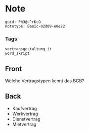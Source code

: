 # Note
```
guid: Ph3@~^rKcO
notetype: Basic-02d89-e0e22
```

### Tags
```
vertragsgestaltung_it
word_skript
```

## Front
Welche Vertragstypen kennt das BGB?

## Back
<ul>
  <li>Kaufvertrag
  <li>Werkvertrag
  <li>Dienstvertrag
  <li>Mietvertrag
</ul>
